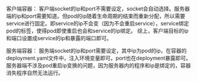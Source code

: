客户端容器：
客户端socket的ip和port不需要设定，socket会自动选择。服务器端的ip和port需要知道。但pod的ip随着生命周期的结束而重新分配，所以需要service进行固定。即service的ip不会变（因为不会重启service），service绑定pod的标签，使得pod即使重启也会和service的ip绑定。
综上，客户端目标的ip和端口设置成service的ip和暴露的端口即可。

服务端容器：
服务端socket的ip和port需要设定，其中ip为pod的ip，在容器的deployment.yaml文件中，注入环境变量即可。port也在deployment暴露即可。服务器端不涉及pod重启ip变换的问题，因为服务器内的程序和ip是绑定的，容器消失程序自然无法运行。